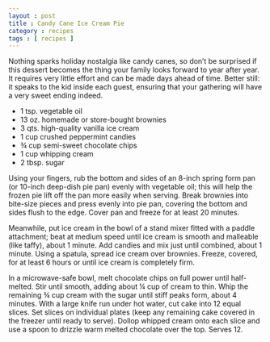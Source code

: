 ```yaml
---
layout : post
title : Candy Cane Ice Cream Pie
category : recipes
tags : [ recipes ]
---
```

Nothing sparks holiday nostalgia like candy canes, so don’t be surprised if this dessert becomes the thing your family looks forward to year after year. It requires very little effort and can be made days ahead of time. Better still: it speaks to the kid inside each guest, ensuring that your gathering will have a very sweet ending indeed.

*  1 tsp. vegetable oil
*  13 oz. homemade or store-bought brownies
*  3 qts. high-quality vanilla ice cream
*  1 cup crushed peppermint candies
*  ¾ cup semi-sweet chocolate chips
*  1 cup whipping cream
*  2 tbsp. sugar

Using your fingers, rub the bottom and sides of an 8-inch spring form pan (or 10-inch deep-dish pie pan) evenly with vegetable oil; this will help the frozen pie lift off the pan more easily when serving. Break brownies into bite-size pieces and press evenly into pie pan, covering the bottom and sides flush to the edge. Cover pan and freeze for at least 20 minutes.

Meanwhile, put ice cream in the bowl of a stand mixer fitted with a paddle attachment; beat at medium speed until ice cream is smooth and malleable (like taffy), about 1 minute. Add candies and mix just until combined, about 1 minute. Using a spatula, spread ice cream over brownies. Freeze, covered, for at least 6 hours or until ice cream is completely firm.

In a microwave-safe bowl, melt chocolate chips on full power until half-melted. Stir until smooth, adding about ¼ cup of cream to thin. Whip the remaining ¾ cup cream with the sugar until stiff peaks form, about 4 minutes. With a large knife run under hot water, cut cake into 12 equal slices. Set slices on individual plates (keep any remaining cake covered in the freezer until ready to serve). Dollop whipped cream onto each slice and use a spoon to drizzle warm melted chocolate over the top. Serves 12.


